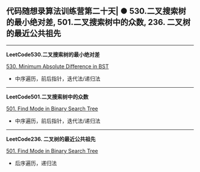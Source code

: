 ## **代码随想录算法训练营第二十天| ● 530.二叉搜索树的最小绝对差, 501.二叉搜索树中的众数, 236. 二叉树的最近公共祖先**
<hr/>

**LeetCode530.二叉搜索树的最小绝对差**

[530. Minimum Absolute Difference in BST](https://leetcode.cn/problems/minimum-absolute-difference-in-bst/description/)

- 中序遍历，前后指针，迭代法/递归法

<hr/>

**LeetCode501.二叉搜索树中的众数**

[501. Find Mode in Binary Search Tree](https://leetcode.cn/problems/find-mode-in-binary-search-tree/description/)

- 中序遍历，前后指针，迭代法/递归法

<hr/>

**LeetCode236. 二叉树的最近公共祖先**

[501. Find Mode in Binary Search Tree](https://leetcode.cn/problems/find-mode-in-binary-search-tree/description/)

- 后序遍历，递归法 


